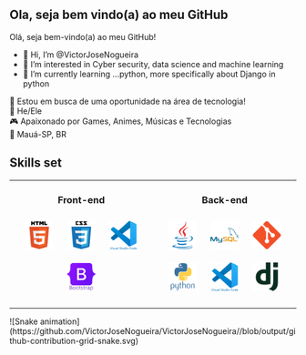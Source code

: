 <div>
    <h2>Ola, seja bem vindo(a) ao meu GitHub</h2>
    <p>
<div>
Olá, seja bem-vindo(a) ao meu GitHub!


- 👋 Hi, I’m @VictorJoseNogueira
- 👀 I’m interested in Cyber security, 
data science and machine learning
- 🌱 I’m currently learning ...python, 
more specifically about Django in python
</div>
        💼 Estou em busca de uma oportunidade na área de tecnologia! <br>
        🧔 He/Ele <br>
        🎮 Apaixonado por Games, Animes, Músicas e Tecnologias <br>
        🚩 Mauá-SP, BR
    </p>
</div>

<div>
    <h2>Skills set</h2>
    <table align="center"><tr><td align="center" width="50%" > 
    <div align="center">
        <h3>Front-end</h3>
        <p>
            <img style="margin: 10px" src="https://raw.githubusercontent.com/devicons/devicon/6910f0503efdd315c8f9b858234310c06e04d9c0/icons/html5/html5-original-wordmark.svg"
                alt="HTML5" height="50">
            <img style="margin: 10px" src="https://raw.githubusercontent.com/devicons/devicon/6910f0503efdd315c8f9b858234310c06e04d9c0/icons/css3/css3-original-wordmark.svg"
                alt="CSS3" height="50">
            <img style="margin: 10px" src="https://raw.githubusercontent.com/devicons/devicon/6910f0503efdd315c8f9b858234310c06e04d9c0/icons/vscode/vscode-original-wordmark.svg"
                alt="vscode" height="50">
            <img style="margin: 10px" src="https://raw.githubusercontent.com/devicons/devicon/6910f0503efdd315c8f9b858234310c06e04d9c0/icons/bootstrap/bootstrap-original-wordmark.svg"
                alt="bootstrap" height="50">
        </p>
    </div>
        <td align="center" width="50%">
    <div>
        <h3>Back-end</h3>
        <p>
            <img style="margin: 10px" src="https://raw.githubusercontent.com/devicons/devicon/6910f0503efdd315c8f9b858234310c06e04d9c0/icons/java/java-original.svg" alt="java" height="50">
            <img style="margin: 10px" src="https://raw.githubusercontent.com/devicons/devicon/6910f0503efdd315c8f9b858234310c06e04d9c0/icons/mysql/mysql-original-wordmark.svg" alt="mysql" height="50">
            <img style="margin: 10px" src="https://raw.githubusercontent.com/devicons/devicon/6910f0503efdd315c8f9b858234310c06e04d9c0/icons/git/git-original.svg" alt="Git" height="50">  
            <img style="margin: 10px" src="https://raw.githubusercontent.com/devicons/devicon/6910f0503efdd315c8f9b858234310c06e04d9c0/icons/python/python-original-wordmark.svg" alt="Python" height="50">
            <img style="margin: 10px" src="https://raw.githubusercontent.com/devicons/devicon/6910f0503efdd315c8f9b858234310c06e04d9c0/icons/vscode/vscode-original-wordmark.svg"
            alt="vscode" height="50">
            <img style="margin: 10px" src=https://raw.githubusercontent.com/devicons/devicon/6910f0503efdd315c8f9b858234310c06e04d9c0/icons/django/django-plain.svg
            alt="django" height="50">
        </p>
    </div>
</td></tr></table>  
</div>
</div>
![Snake animation](https://github.com/VictorJoseNogueira/VictorJoseNogueira//blob/output/github-contribution-grid-snake.svg)
